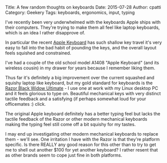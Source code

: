 Title: A few random thoughts on keyboards
Date: 2015-07-28
Author: cpatti
Category: Geekery
Tags: keyboards, ergonomics, input, typing

I've recently been very underwhelmed with the keyboards Apple ships with their computers. They're trying to make them all feel like laptop keyboards, which is an idea I
rather disapprove of.

In particular the recent [Apple Keyboard](http://www.apple.com/shop/product/MB110LL/B/apple-keyboard-with-numeric-keypad-english-usa)
has such shallow key travel it's very easy to fall into the bad habit of pounding the keys, and the overall layout feels squished
and constrained.

I've had a couple of the old school model A1408 "Apple Keyboard" (and its wireless cousin) in my drawer for years because I remember
liking them.

Thus far it's definitely a big improvement over the current squashed and squishy laptop like keyboard, but my gold standard for
keyboards is the [Razor Black Widow Ultimate](http://www.razerzone.com/store/razer-blackwidow-ultimate) - I use one at work with my
Linux desktop PC and it feels glorious to type on.  Beautiful mechanical keys with very distinct tactile feedback and a satisfying
(if perhaps somewhat loud for your officemates :) click.

The original Apple keyboard definitely has a better typing feel but lacks the tactile feedback of the Razor or other modern
mechanical keyboards making the typing feel still come off a bit squishy for my tastes.

I may end up investigating other modern mechanical keyboards to replace them - we'll see. One irritation I have with the Razor is
that they're platform specific. Is there REALLY any good reason for this other than to try to get me to shell out another $100 for
yet another keyboard? I rather resent that as other brands seem to cope just fine in both platforms.
